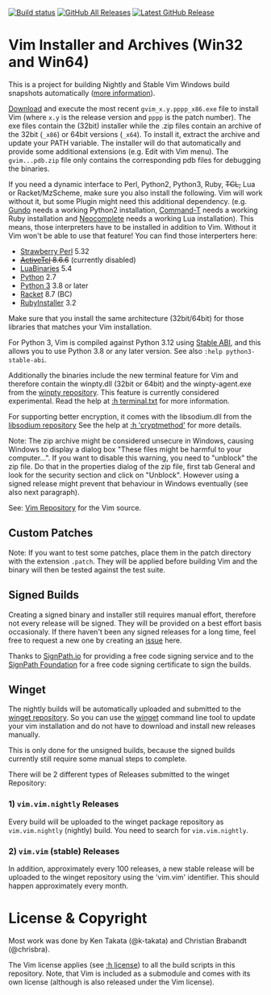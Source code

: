 [![Build status](https://ci.appveyor.com/api/projects/status/0x8kevh62dkdt7mu?svg=true)](https://ci.appveyor.com/project/chrisbra/vim-win32-installer)
[![GitHub All Releases](https://img.shields.io/github/downloads/vim/vim-win32-installer/total)](https://github.com/vim/vim-win32-installer/releases)
[![Latest GitHub Release](https://img.shields.io/github/v/release/vim/vim-win32-installer)](https://github.com/vim/vim-win32-installer/releases/latest)


# Vim Installer and Archives (Win32 and Win64)

This is a project for building Nightly and Stable Vim Windows build snapshots
automatically ([more information](https://vim.fandom.com/wiki/Where_to_download_Vim)).

[Download](https://github.com/vim/vim-win32-installer/releases/latest) and execute the
most recent `gvim_x.y.pppp_x86.exe` file to install Vim (where `x.y` is the
release version and `pppp` is the patch number). The exe files contain the
(32bit) installer while the .zip files contain an archive of the 32bit (`_x86`)
or 64bit versions (`_x64`). To install it, extract the archive and update your
PATH variable. The installer will do that automatically and provide some
additional extensions (e.g. Edit with Vim menu).
The `gvim...pdb.zip` file only contains the corresponding pdb files for debugging the binaries.

If you need a dynamic interface to Perl, Python2, Python3, Ruby, <del>TCL,</del> Lua or
Racket/MzScheme, make sure you also install the following. Vim will work
without it, but some Plugin might need this additional dependency. (e.g.
[Gundo](https://github.com/sjl/gundo.vim) needs a working Python2 installation,
[Command-T](https://github.com/wincent/command-t) needs a working Ruby
installation and [Neocomplete](https://github.com/Shougo/neocomplete.vim) needs
a working Lua installation). This means, those interpreters have to be
installed in addition to Vim. Without it Vim won't be able to use that feature!
You can find those interperters here:

* [Strawberry Perl](http://strawberryperl.com/) 5.32
* <del>[ActiveTcl](http://www.activestate.com/activetcl/downloads) 8.6.6</del> (currently disabled)
* [LuaBinaries](http://luabinaries.sourceforge.net/download.html) 5.4
* [Python](https://www.python.org/downloads/) 2.7
* [Python 3](https://www.python.org/downloads/) 3.8 or later
* [Racket](https://download.racket-lang.org/) 8.7 (BC)
* [RubyInstaller](http://rubyinstaller.org/downloads/) 3.2

Make sure that you install the same architecture (32bit/64bit) for those
libraries that matches your Vim installation.

For Python 3, Vim is compiled against Python 3.12 using [Stable ABI](https://docs.python.org/3.12/c-api/stable.html), and this allows you to use Python 3.8 or any later version. See also `:help python3-stable-abi`.

Additionally the binaries include the new terminal feature for Vim and
therefore contain the winpty.dll (32bit or 64bit) and the winpty-agent.exe from
the [winpty repository](https://github.com/rprichard/winpty). This feature is
currently considered experimental. Read the help at [:h
terminal.txt](http://vimhelp.appspot.com/terminal.txt.html) for more
information.

For supporting better encryption, it comes with the libsodium.dll from the
[libsodium repository](https://github.com/jedisct1/libsodium/releases/1.0.19-RELEASE)
See the help at [:h 'cryptmethod'](https://vimhelp.org/options.txt.html#%27cryptmethod%27)
for more details.

Note: The zip archive might be considered unsecure in Windows, causing Windows
to display a dialog box "These files might be harmful to your computer...". If
you want to disable this warning, you need to "unblock" the zip file. Do that
in the properties dialog of the zip file, first tab General and look for the
security section and click on "Unblock". However using a signed release might
prevent that behaviour in Windows eventually (see also next paragraph).

See: [Vim Repository](https://github.com/vim/vim) for the Vim source.

## Custom Patches
Note: If you want to test some patches, place them in the patch directory with
the extension `.patch`. They will be applied before building Vim and the binary
will then be tested against the test suite.

## Signed Builds
Creating a signed binary and installer still requires manual effort, therefore
not every release will be signed. They will be provided on a best effort basis
occasionaly. If there haven't been any signed
releases for a long time, feel free to request a new one by creating an
[issue](https://github.com/vim/vim-win32-installer/issues) here.

Thanks to [SignPath.io](https://signpath.io?utm_source=foundation&utm_medium=github&utm_campaign=vim) for providing a free code signing service and to the [SignPath Foundation](https://signpath.org?utm_source=foundation&utm_medium=github&utm_campaign=vim) for a free code signing certificate to sign the builds.

## Winget 
The nightly builds will be automatically uploaded and submitted to the [winget
repository](https://github.com/microsoft/winget-pkgs/). So you can use the
[winget](https://docs.microsoft.com/en-us/windows/package-manager/winget/)
command line tool to update your vim installation and do not have to download
and install new releases manually.

This is only done for the unsigned builds, because the signed builds currently
still require some manual steps to complete.

There will be 2 different types of Releases submitted to the winget Repository:

### 1) `vim.vim.nightly` Releases
Every build will be uploaded to the winget package repository as
`vim.vim.nightly` (nightly) build. You need to search for `vim.vim.nightly`.

### 2) `vim.vim` (stable) Releases
In addition, approximately every 100 releases, a new stable release will be
uploaded to the winget repository using the 'vim.vim' identifier. This should
happen approximately every month.


# License & Copyright

Most work was done by Ken Takata (@k-takata) and Christian Brabandt (@chrisbra).

The Vim license applies (see [:h
license](http://vimhelp.appspot.com/uganda.txt.html#license)) to all the build
scripts in this repository. Note, that Vim is included as a submodule and comes
with its own license (although is also released under the Vim license).
